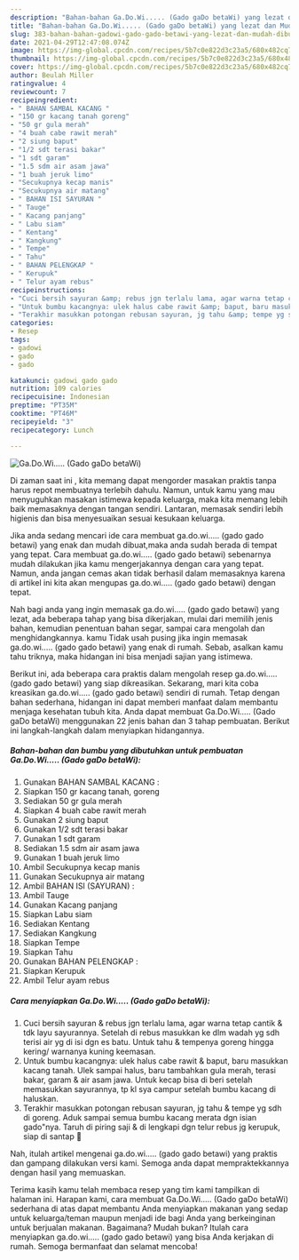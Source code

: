 ```yaml
---
description: "Bahan-bahan Ga.Do.Wi..... (Gado gaDo betaWi) yang lezat dan Mudah Dibuat"
title: "Bahan-bahan Ga.Do.Wi..... (Gado gaDo betaWi) yang lezat dan Mudah Dibuat"
slug: 383-bahan-bahan-gadowi-gado-gado-betawi-yang-lezat-dan-mudah-dibuat
date: 2021-04-29T12:47:08.074Z
image: https://img-global.cpcdn.com/recipes/5b7c0e822d3c23a5/680x482cq70/gadowi-gado-gado-betawi-foto-resep-utama.jpg
thumbnail: https://img-global.cpcdn.com/recipes/5b7c0e822d3c23a5/680x482cq70/gadowi-gado-gado-betawi-foto-resep-utama.jpg
cover: https://img-global.cpcdn.com/recipes/5b7c0e822d3c23a5/680x482cq70/gadowi-gado-gado-betawi-foto-resep-utama.jpg
author: Beulah Miller
ratingvalue: 4
reviewcount: 7
recipeingredient:
- " BAHAN SAMBAL KACANG "
- "150 gr kacang tanah goreng"
- "50 gr gula merah"
- "4 buah cabe rawit merah"
- "2 siung baput"
- "1/2 sdt terasi bakar"
- "1 sdt garam"
- "1.5 sdm air asam jawa"
- "1 buah jeruk limo"
- "Secukupnya kecap manis"
- "Secukupnya air matang"
- " BAHAN ISI SAYURAN "
- " Tauge"
- " Kacang panjang"
- " Labu siam"
- " Kentang"
- " Kangkung"
- " Tempe"
- " Tahu"
- " BAHAN PELENGKAP "
- " Kerupuk"
- " Telur ayam rebus"
recipeinstructions:
- "Cuci bersih sayuran &amp; rebus jgn terlalu lama, agar warna tetap cantik &amp; tdk layu sayurannya. Setelah di rebus masukkan ke dlm wadah yg sdh terisi air yg di isi dgn es batu. Untuk tahu &amp; tempenya goreng hingga kering/ warnanya kuning keemasan."
- "Untuk bumbu kacangnya: ulek halus cabe rawit &amp; baput, baru masukkan kacang tanah. Ulek sampai halus, baru tambahkan gula merah, terasi bakar, garam &amp; air asam jawa. Untuk kecap bisa di beri setelah memasukkan sayurannya, tp kl sya campur setelah bumbu kacang di haluskan."
- "Terakhir masukkan potongan rebusan sayuran, jg tahu &amp; tempe yg sdh di goreng. Aduk sampai semua bumbu kacang merata dgn isian gado&#34;nya. Taruh di piring saji &amp; di lengkapi dgn telur rebus jg kerupuk, siap di santap 🤤"
categories:
- Resep
tags:
- gadowi
- gado
- gado

katakunci: gadowi gado gado 
nutrition: 109 calories
recipecuisine: Indonesian
preptime: "PT35M"
cooktime: "PT46M"
recipeyield: "3"
recipecategory: Lunch

---
```



![Ga.Do.Wi..... (Gado gaDo betaWi)](https://img-global.cpcdn.com/recipes/5b7c0e822d3c23a5/680x482cq70/gadowi-gado-gado-betawi-foto-resep-utama.jpg)

Di zaman  saat ini , kita memang dapat mengorder masakan praktis tanpa harus repot membuatnya terlebih dahulu. Namun, untuk kamu yang mau menyuguhkan masakan istimewa kepada keluarga, maka kita memang lebih baik memasaknya dengan tangan sendiri. Lantaran, memasak sendiri lebih higienis dan bisa menyesuaikan sesuai kesukaan keluarga.

Jika anda sedang mencari ide cara membuat ga.do.wi..... (gado gado betawi) yang enak dan mudah dibuat,maka anda sudah berada di tempat yang tepat. Cara membuat ga.do.wi..... (gado gado betawi)  sebenarnya mudah dilakukan jika kamu mengerjakannya dengan cara yang tepat. Namun, anda jangan cemas akan tidak berhasil dalam memasaknya 
karena di artikel ini kita akan mengupas ga.do.wi..... (gado gado betawi) dengan tepat.  



Nah bagi anda yang ingin memasak ga.do.wi..... (gado gado betawi) yang lezat, ada beberapa tahap yang bisa dikerjakan, mulai dari memilih jenis bahan, kemudian penentuan bahan segar, sampai cara mengolah dan menghidangkannya. kamu Tidak usah pusing jika ingin memasak ga.do.wi..... (gado gado betawi) yang enak di rumah. Sebab, asalkan kamu  tahu triknya, maka hidangan ini bisa menjadi sajian yang istimewa.

Berikut ini, ada beberapa cara praktis  dalam mengolah resep ga.do.wi..... (gado gado betawi) yang siap dikreasikan. Sekarang, mari kita coba kreasikan ga.do.wi..... (gado gado betawi) sendiri di rumah. Tetap dengan bahan sederhana, hidangan ini dapat memberi manfaat dalam membantu menjaga kesehatan tubuh kita. Anda dapat membuat Ga.Do.Wi..... (Gado gaDo betaWi) menggunakan 22 jenis bahan dan 3 tahap pembuatan. Berikut ini langkah-langkah dalam menyiapkan hidangannya.

<!--inarticleads1-->

##### Bahan-bahan dan bumbu yang dibutuhkan untuk pembuatan Ga.Do.Wi..... (Gado gaDo betaWi):

1. Gunakan  BAHAN SAMBAL KACANG :
1. Siapkan 150 gr kacang tanah, goreng
1. Sediakan 50 gr gula merah
1. Siapkan 4 buah cabe rawit merah
1. Gunakan 2 siung baput
1. Gunakan 1/2 sdt terasi bakar
1. Gunakan 1 sdt garam
1. Sediakan 1.5 sdm air asam jawa
1. Gunakan 1 buah jeruk limo
1. Ambil Secukupnya kecap manis
1. Gunakan Secukupnya air matang
1. Ambil  BAHAN ISI (SAYURAN) :
1. Ambil  Tauge
1. Gunakan  Kacang panjang
1. Siapkan  Labu siam
1. Sediakan  Kentang
1. Sediakan  Kangkung
1. Siapkan  Tempe
1. Siapkan  Tahu
1. Gunakan  BAHAN PELENGKAP :
1. Siapkan  Kerupuk
1. Ambil  Telur ayam rebus




<!--inarticleads2-->

##### Cara menyiapkan Ga.Do.Wi..... (Gado gaDo betaWi):

1. Cuci bersih sayuran &amp; rebus jgn terlalu lama, agar warna tetap cantik &amp; tdk layu sayurannya. Setelah di rebus masukkan ke dlm wadah yg sdh terisi air yg di isi dgn es batu. Untuk tahu &amp; tempenya goreng hingga kering/ warnanya kuning keemasan.
1. Untuk bumbu kacangnya: ulek halus cabe rawit &amp; baput, baru masukkan kacang tanah. Ulek sampai halus, baru tambahkan gula merah, terasi bakar, garam &amp; air asam jawa. Untuk kecap bisa di beri setelah memasukkan sayurannya, tp kl sya campur setelah bumbu kacang di haluskan.
1. Terakhir masukkan potongan rebusan sayuran, jg tahu &amp; tempe yg sdh di goreng. Aduk sampai semua bumbu kacang merata dgn isian gado&#34;nya. Taruh di piring saji &amp; di lengkapi dgn telur rebus jg kerupuk, siap di santap 🤤




Nah, itulah artikel mengenai  ga.do.wi..... (gado gado betawi)  yang praktis dan gampang dilakukan versi kami. Semoga anda dapat mempraktekkannya dengan hasil yang memuaskan. 

Terima kasih kamu telah membaca resep yang tim kami tampilkan di halaman ini. Harapan kami, cara membuat  Ga.Do.Wi..... (Gado gaDo betaWi) sederhana di atas dapat membantu Anda menyiapkan makanan yang sedap untuk keluarga/teman maupun menjadi ide bagi Anda yang berkeinginan untuk berjualan makanan. Bagaimana? Mudah bukan? Itulah cara menyiapkan ga.do.wi..... (gado gado betawi) yang bisa Anda kerjakan di rumah. Semoga bermanfaat dan selamat mencoba!


